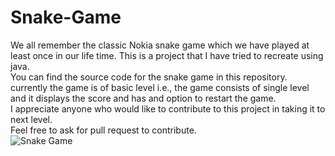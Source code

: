 # Snake-Game
We all remember the classic Nokia snake game which we have played at least once in our life time. This is a project that I have tried to recreate using java.
<br>You can find the source code for the snake game in this repository. currently the game is of basic level i.e., the game consists of single level and it displays the score and has and option to restart the game.
<br>I appreciate anyone who would like to contribute to this project in taking it to next level.
<br>Feel free to ask for pull request to contribute.
<br>![Snake Game](https://github.com/darshan-p-2508/Snake-Game/assets/140430203/0ecd3c7e-8745-41c1-a2ec-0e244dab3670)

